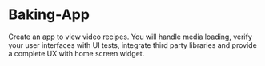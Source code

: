 # Baking-App
Create an app to view video recipes. You will handle media loading, verify your user interfaces with UI tests, integrate third party libraries and provide a complete UX with home screen widget.
